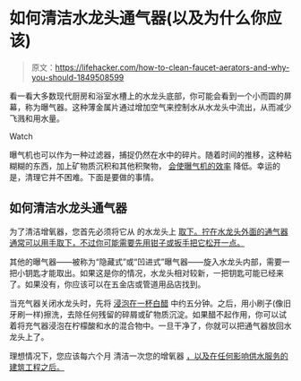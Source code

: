 # 如何清洁水龙头通气器(以及为什么你应该)

> 原文：<https://lifehacker.com/how-to-clean-faucet-aerators-and-why-you-should-1849508599>

看一看大多数现代厨房和浴室水槽上的水龙头底部，你可能会看到一个小而圆的屏幕，称为曝气器。这种薄金属片通过增加空气来控制水从水龙头中流出，从而减少飞溅和用水量。

Watch

曝气机也可以作为一种过滤器，捕捉仍然在水中的碎片。随着时间的推移，这种粘糊糊的东西，加上矿物质沉积和其他积聚物， [会使曝气机的效率](https://www.denverwater.org/tap/big-benefits-cleaning-and-updating-faucet-aerators) 降低。幸运的是，清理它并不困难。下面是要做的事情。

## 如何清洁水龙头通气器

为了清洁增氧器，您首先必须将它从 的水龙头上 [取下。拧在水龙头外面的通气器通常可以用手取下，不过你可能需要先用钳子或扳手把它松开一点。](https://www.denverwater.org/tap/big-benefits-cleaning-and-updating-faucet-aerators)

其他的曝气器——被称为“隐藏式”或“凹进式”曝气器——旋入水龙头内部，需要一把小钥匙才能取出。如果这是你的情况，水龙头相对较新，一把钥匙可能已经来了。如果没有，你应该可以在五金店或管道用品店找到。

当充气器关闭水龙头时，先将 [浸泡在一杯白醋](https://www.denverwater.org/tap/big-benefits-cleaning-and-updating-faucet-aerators) 中约五分钟。之后，用小刷子(像旧牙刷一样)擦洗，去除任何残留的碎屑或矿物质沉淀。如果醋不起作用，你可以试着将充气器浸泡在柠檬酸和水的混合物中。一旦干净了，你就可以把通气器放回水龙头上了。

理想情况下，您应该每六个月 清洁一次您的增氧器 [，以及在任何影响供水服务的建筑工程之后。](https://www.denverwater.org/tap/big-benefits-cleaning-and-updating-faucet-aerators)